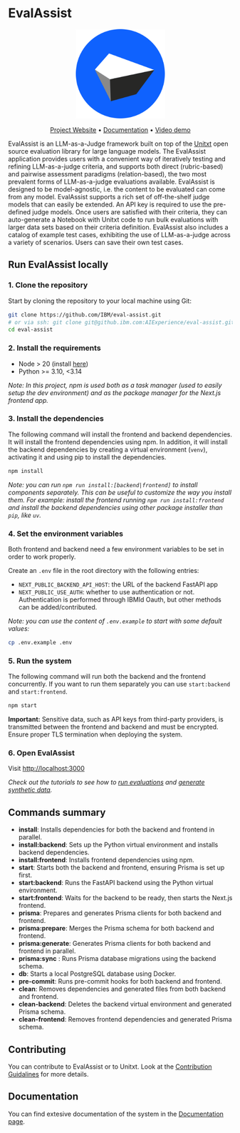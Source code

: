 # EvalAssist

<p align="center">
  <img src="frontend/public/images/logo.svg" alt="EvalAssist Logo" width="200"/>
</p>

<p align="center">
  <a href="https://ibm.github.io/eval-assist/">Project Website</a> •
  <a href="https://github.com/IBM/eval-assist/wiki">Documentation</a> •
  <a href="https://www.youtube.com/embed/bTf0N1GGslE?si=wGT1irti4DxGI71P">Video demo</a>
</p>

<!-- Build Status, is a great thing to have at the top of your repository, it shows that you take your CI/CD as first class citizens -->
<!-- [![Build Status](https://travis-ci.org/jjasghar/ibm-cloud-cli.svg?branch=master)](https://travis-ci.org/jjasghar/ibm-cloud-cli) -->

<!-- Not always needed, but a scope helps the user understand in a short sentance like below, why this repo exists -->

EvalAssist is an LLM-as-a-Judge framework built on top of the [Unitxt](https://www.unitxt.ai/en/latest/docs/introduction.html)
open source evaluation library for large language models. The EvalAssist application provides users with a
convenient way of iteratively testing and refining LLM-as-a-judge criteria, and supports both direct
(rubric-based) and pairwise assessment paradigms (relation-based), the two most prevalent forms of
LLM-as-a-judge evaluations available. EvalAssist is designed to be model-agnostic, i.e. the content to be
evaluated can come from any model. EvalAssist supports a rich set of off-the-shelf judge models that can
easily be extended. An API key is required to use the pre-defined judge models. Once users are satisfied
with their criteria, they can auto-generate a Notebook with Unitxt code to run bulk evaluations with larger
data sets based on their criteria definition. EvalAssist also includes a catalog of example test cases,
exhibiting the use of LLM-as-a-judge across a variety of scenarios. Users can save their own test cases.

## Run EvalAssist locally

### 1. Clone the repository

Start by cloning the repository to your local machine using Git:

```bash
git clone https://github.com/IBM/eval-assist.git 
# or via ssh: git clone git@github.ibm.com:AIExperience/eval-assist.git
cd eval-assist
```

### 2. Install the requirements

* Node > 20 (install [here](https://nodejs.org/en/download))
* Python >= 3.10, <3.14

_Note: In this project, npm is used both as a task manager (used to easily setup the dev environment) and as the package manager for the Next.js frontend app._

### 3. Install the dependencies

The following command will install the frontend and backend dependencies. It will install the frontend dependencies using npm. In addition, it will install the backend dependencies by creating a virtual environment (`venv`), activating it and using pip to install the dependencies.

```bash
npm install
```

_Note: you can run `npm run install:[backend|frontend]` to install components separately. This can be useful to customize the way you install them. For example: install the frontend running `npm run install:frontend` and install the backend dependencies using other package installer than `pip`, like `uv`._

### 4. Set the environment variables

Both frontend and backend need a few environment variables to be set in order to work properly.

Create an `.env` file in the root directory with the following entries:

* `NEXT_PUBLIC_BACKEND_API_HOST`: the URL of the backend FastAPI app
* `NEXT_PUBLIC_USE_AUTH`: whether to use authentication or not. Authentication is performed through IBMId Oauth, but other methods can be added/contributed.

_Note: you can use the content of `.env.example` to start with some default values:_

```bash
cp .env.example .env
```

### 5. Run the system

The following command will run both the backend and the frontend concurrently. If you want to run them separately you can use `start:backend` and `start:frontend`.

```bash
npm start
```

**Important:** Sensitive data, such as API keys from third-party providers, is transmitted between the frontend and backend and must be encrypted. Ensure proper TLS termination when deploying the system.

### 6. Open EvalAssist

Visit [http://localhost:3000](https://localhost:3000)

_Check out the tutorials to see how to [run evaluations](https://github.com/IBM/eval-assist/wiki#mini-tutorial-running-an-evaluation) and [generate synthetic data](https://github.com/IBM/eval-assist/wiki#mini-tutorial-generating-test-data)._

## Commands summary

* **install**:  Installs dependencies for both the backend and frontend in parallel.
* **install:backend**: Sets up the Python virtual environment and installs backend dependencies.
* **install:frontend**: Installs frontend dependencies using npm.
* **start**:  Starts both the backend and frontend, ensuring Prisma is set up first.
* **start:backend**: Runs the FastAPI backend using the Python virtual environment.
* **start:frontend**: Waits for the backend to be ready, then starts the Next.js frontend.
* **prisma**:  Prepares and generates Prisma clients for both backend and frontend.
* **prisma:prepare**: Merges the Prisma schema for both backend and frontend.
* **prisma:generate**: Generates Prisma clients for both backend and frontend in parallel.
* **prisma:sync** : Runs Prisma database migrations using the backend schema.
* **db**: Starts a local PostgreSQL database using Docker.
* **pre-commit**: Runs pre-commit hooks for both backend and frontend.
* **clean**:  Removes dependencies and generated files from both backend and frontend.
* **clean-backend**: Deletes the backend virtual environment and generated Prisma schema.
* **clean-frontend**: Removes frontend dependencies and generated Prisma schema.

## Contributing

You can contribute to EvalAssist or to Unitxt. Look at the [Contribution Guidalines](htPtps://github.com/IBM/eval-assist/blob/main/CONTRIBUTING.md) for more details.

## Documentation

You can find extesive documentation of the system in the [Documentation page](https://github.com/IBM/eval-assist/wiki).
